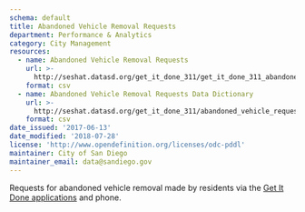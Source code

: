 ```yaml
---
schema: default
title: Abandoned Vehicle Removal Requests
department: Performance & Analytics
category: City Management
resources:
  - name: Abandoned Vehicle Removal Requests
    url: >-
      http://seshat.datasd.org/get_it_done_311/get_it_done_311_abandoned_vehicle_requests_datasd.csv
    format: csv
  - name: Abandoned Vehicle Removal Requests Data Dictionary
    url: >-
      http://seshat.datasd.org/get_it_done_311/abandoned_vehicle_requests_dictionary_datasd.csv
    format: csv
date_issued: '2017-06-13'
date_modified: '2018-07-28'
license: 'http://www.opendefinition.org/licenses/odc-pddl'
maintainer: City of San Diego
maintainer_email: data@sandiego.gov
---
```

Requests for abandoned vehicle removal made by residents via the
<a href="https://www.sandiego.gov/get-it-done" target="_blank" rel="noopener">
Get It Done applications</a> and phone.
